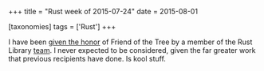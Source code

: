 +++
title = "Rust week of 2015-07-24"
date = 2015-08-01

[taxonomies]
tags = ['Rust']
+++

I have been [given the honor] of Friend of the Tree by a member of the
Rust Library [team]. I never expected to be considered, given the far
greater work that previous recipients have done. Is kool stuff.

[given the honor]: https://internals.rust-lang.org/t/subteam-reports-2015-07-24/2397
[team]: https://rust-lang.org/governance/teams/library
